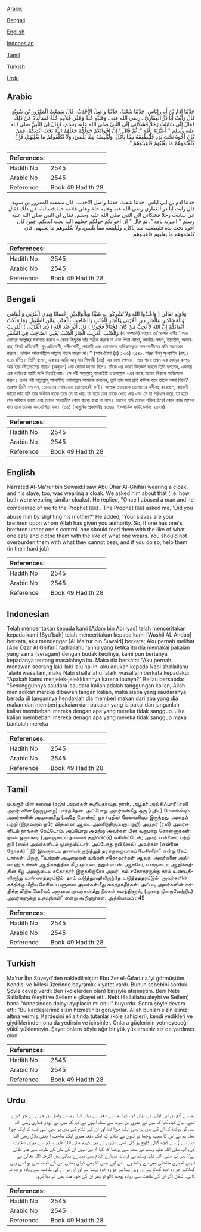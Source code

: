 [Arabic](#arabic)

[Bengali](#bengali)

[English](#english)

[Indonesian](#indonesian)

[Tamil](#tamil)

[Turkish](#turkish)

[Urdu](#urdu)

## Arabic


<div dir="rtl" lang="ar" style={{fontSize:'larger',backgroundColor:'#f8f9fa',padding:20}}>
حَدَّثَنَا آدَمُ بْنُ أَبِي إِيَاسٍ، حَدَّثَنَا شُعْبَةُ، حَدَّثَنَا وَاصِلٌ الأَحْدَبُ، قَالَ سَمِعْتُ الْمَعْرُورَ بْنَ سُوَيْدٍ، قَالَ رَأَيْتُ أَبَا ذَرٍّ الْغِفَارِيَّ ـ رضى الله عنه ـ وَعَلَيْهِ حُلَّةٌ وَعَلَى غُلاَمِهِ حُلَّةٌ فَسَأَلْنَاهُ عَنْ ذَلِكَ فَقَالَ إِنِّي سَابَبْتُ رَجُلاً فَشَكَانِي إِلَى النَّبِيِّ صلى الله عليه وسلم، فَقَالَ لِيَ النَّبِيُّ صلى الله عليه وسلم ‏"‏ أَعَيَّرْتَهُ بِأُمِّهِ ‏"‏‏.‏ ثُمَّ قَالَ ‏"‏ إِنَّ إِخْوَانَكُمْ خَوَلُكُمْ جَعَلَهُمُ اللَّهُ تَحْتَ أَيْدِيكُمْ، فَمَنْ كَانَ أَخُوهُ تَحْتَ يَدِهِ فَلْيُطْعِمْهُ مِمَّا يَأْكُلُ، وَلْيُلْبِسْهُ مِمَّا يَلْبَسُ، وَلاَ تُكَلِّفُوهُمْ مَا يَغْلِبُهُمْ، فَإِنْ كَلَّفْتُمُوهُمْ مَا يَغْلِبُهُمْ فَأَعِينُوهُمْ ‏"‏‏.‏
</div>
<div style={{backgroundColor:'#f8f9fa',padding:20, marginBottom: 10}}><table> <thead> <tr> <th>References:</th> <th></th> </tr> </thead> <tbody><tr><td>Hadith No</td><td>2545</td></tr><tr><td>Arabic No</td><td>2545</td></tr><tr><td>Reference</td><td>Book 49 Hadith 28</td></tr></tbody></table></div>


<div dir="rtl" lang="ar" style={{fontSize:'larger',backgroundColor:'#f8f9fa',padding:20}}>
حدثنا ادم بن ابي اياس، حدثنا شعبة، حدثنا واصل الاحدب، قال سمعت المعرور بن سويد، قال رايت ابا ذر الغفاري رضى الله عنه وعليه حلة وعلى غلامه حلة فسالناه عن ذلك فقال اني ساببت رجلا فشكاني الى النبي صلى الله عليه وسلم، فقال لي النبي صلى الله عليه وسلم " اعيرته بامه ". ثم قال " ان اخوانكم خولكم جعلهم الله تحت ايديكم، فمن كان اخوه تحت يده فليطعمه مما ياكل، وليلبسه مما يلبس، ولا تكلفوهم ما يغلبهم، فان كلفتموهم ما يغلبهم فاعينوهم
</div>
<div style={{backgroundColor:'#f8f9fa',padding:20, marginBottom: 10}}><table> <thead> <tr> <th>References:</th> <th></th> </tr> </thead> <tbody><tr><td>Hadith No</td><td>2545</td></tr><tr><td>Arabic No</td><td>2545</td></tr><tr><td>Reference</td><td>Book 49 Hadith 28</td></tr></tbody></table></div>

## Bengali


<div dir="ltr" lang="bn" style={{fontSize:'larger',backgroundColor:'#f8f9fa',padding:20}}>
وَقَوْلِهِ تَعَالَى ( وَاعْبُدُوا اللهَ وَلاَ تُشْرِكُوا بِهِ شَيْئًا وَبِالْوَالِدَيْنِ إِحْسَانًا وَبِذِي الْقُرْبَى وَالْيَتَامَى وَالْمَسَاكِينِ وَالْجَارِ ذِي الْقُرْبَى وَالْجَارِ الْجُنُبِ وَالصَّاحِبِ بِالْجَنْبِ وَابْنِ السَّبِيلِ وَمَا مَلَكَتْ أَيْمَانُكُمْ إِنَّ اللهَ لاَ يُحِبُّ مَنْ كَانَ مُخْتَالاً فَخُورًا ) قَالَ أَبُو عَبْد اللهِ ( ذِي الْقُرْبَى ) الْقَرِيبُ وَالْجُنُبُ الْغَرِيبُ الْجَارُ الْجُنُبُ يَعْنِي الصَّاحِبَ فِي السَّفَرِ (এ সম্পর্কে) আল্লাহ তা‘আলার বাণীঃ ‘‘আর তোমরা আল্লাহর ইবাদাত করবে ও কোন কিছুকে তাঁর শরীক করবে না এবং পিতা-মাতা, আত্মীয়-স্বজন, ইয়াতীম, অভাবগ্রস্ত, নিকট প্রতিবেশী, দূর প্রতিবেশী, সঙ্গী-সাথী, পথচারী এবং তোমাদের অধিকারভুক্ত দাস-দাসীদের প্রতি সদ্ব্যবহার করবে। দাম্ভিক আত্মগর্বীকে আল্লাহ পছন্দ করেন না।’’ (আন-নিসা (৪) : ৩৬) ২৫৪৫. মারূর ইবনু সুওয়াইদ (রহ.) হতে বর্ণিত। তিনি বলেন, একবার আমি আবূ যার গিফারী (রাঃ)-এর দেখা পেলাম। তার গায়ে তখন এক জোড়া কাপড় আর তার ক্রীতদাসের গায়েও (অনুরূপ) এক জোড়া কাপড় ছিল। তাঁকে এর কারণ জিজ্ঞেস করলে তিনি বললেন, একবার এক ব্যক্তিকে আমি গালি দিয়েছিলাম। সে নবী সাল্লাল্লাহু আলাইহি ওয়াসাল্লাম -এর কাছে আমার বিরুদ্ধে অভিযোগ করল। তখন নবী সাল্লাল্লাহু আলাইহি ওয়াসাল্লাম আমাকে বললেন, তুমি তার মার প্রতি কটাক্ষ করে তাকে লজ্জা দিলে? তারপর তিনি বললেন, তোমাদের গোলামেরা তোমাদেরই ভাই। আল্লাহ তাদেরকে তোমাদের অধীনস্থ করেছেন, কাজেই কারো ভাই যদি তার অধীনে থাকে তবে সে যা খায়, তা হতে যেন তাকে খেতে দেয় এবং সে যা পরিধান করে, তা হতে যেন পরিধান করায় এবং তাদের সাধ্যাতীত কোন কাজে বাধ্য না করে। তোমরা যদি তাদের শক্তির ঊর্ধ্বে কোন কাজ তাদের দাও তবে তাদের সহযোগিতা কর। (৩০) (আধুনিক প্রকাশনীঃ ২৩৬০, ইসলামিক ফাউন্ডেশনঃ ২৩৭৭)
</div>
<div style={{backgroundColor:'#f8f9fa',padding:20, marginBottom: 10}}><table> <thead> <tr> <th>References:</th> <th></th> </tr> </thead> <tbody><tr><td>Hadith No</td><td>2545</td></tr><tr><td>Arabic No</td><td>2545</td></tr><tr><td>Reference</td><td>Book 49 Hadith 28</td></tr></tbody></table></div>

## English


<div dir="ltr" lang="en" style={{fontSize:'larger',backgroundColor:'#f8f9fa',padding:20}}>
Narrated Al-Ma'rur bin Suwaid:I saw Abu Dhar Al-Ghifari wearing a cloak, and his slave, too, was wearing a cloak. We asked him about that (i.e. how both were wearing similar cloaks). He replied, "Once I abused a man and he complained of me to the Prophet (ﷺ) . The Prophet (ﷺ) asked me, 'Did you abuse him by slighting his mother?' He added, 'Your slaves are your brethren upon whom Allah has given you authority. So, if one has one's brethren under one's control, one should feed them with the like of what one eats and clothe them with the like of what one wears. You should not overburden them with what they cannot bear, and if you do so, help them (in their hard job)
</div>
<div style={{backgroundColor:'#f8f9fa',padding:20, marginBottom: 10}}><table> <thead> <tr> <th>References:</th> <th></th> </tr> </thead> <tbody><tr><td>Hadith No</td><td>2545</td></tr><tr><td>Arabic No</td><td>2545</td></tr><tr><td>Reference</td><td>Book 49 Hadith 28</td></tr></tbody></table></div>

## Indonesian


<div dir="ltr" lang="id" style={{fontSize:'larger',backgroundColor:'#f8f9fa',padding:20}}>
Telah menceritakan kepada kami [Adam bin Abi Iyas] telah menceritakan kepada kami [Syu'bah] telah menceritakan kepada kami [Washil AL Ahdab] berkata, aku mendengar [Al Ma'rur bin Suwaid] berkata; Aku pernah melihat [Abu Dzar Al Ghifari] radliallahu 'anhu yang ketika itu dia memakai pakaian yang sama (seragam) dengan budak kecilnya, kami pun bertanya kepadanya tentang masalahnya itu. Maka dia berkata: "Aku pernah menawan seorang laki-laki lalu hal ini aku adukan kepada Nabi shallallahu 'alaihi wasallam, maka Nabi shallallahu 'alaihi wasallam berkata kepadaku: "Apakah kamu menjelek-jelekkkannya karena ibunya?" Beliau bersabda: "Sesungguhnya saudara-saudara kalian adalah tanggungan kalian, Allah menjadikan mereka dibawah tangan kalian, maka siapa yang saudaranya berada di tangannya hendaklah dia memberi makan dari apa yang dia makan dan memberi pakaian dari pakaian yang ia pakai dan janganlah kalian membebani mereka dengan apa yang mereka tidak sanggup. Jika kalian membebani mereka denagn apa yang mereka tidak sanggup maka bantulah mereka
</div>
<div style={{backgroundColor:'#f8f9fa',padding:20, marginBottom: 10}}><table> <thead> <tr> <th>References:</th> <th></th> </tr> </thead> <tbody><tr><td>Hadith No</td><td>2545</td></tr><tr><td>Arabic No</td><td>2545</td></tr><tr><td>Reference</td><td>Book 49 Hadith 28</td></tr></tbody></table></div>

## Tamil


<div dir="ltr" lang="ta" style={{fontSize:'larger',backgroundColor:'#f8f9fa',padding:20}}>
மஅரூர் பின் சுவைத் (ரஹ்) அவர்கள் கூறியதாவது: நான், அபூதர் அல்கிஃபாரீ (ரலி) அவர் களை (ஒருமுறை) பார்த்தேன். அப்போது அவர்கள்மீது ஒரு (புதிய) மேலங்கியும் அவர்களின் அடிமைமீது (அதே போன்ற) ஓர் (புதிய) மேலங்கியும் இருந்தது. அதைப் பற்றி (இருவரும் ஒரே விதமான ஆடை அணிந்திருப்பது பற்றி) அபூதர் (ரலி) அவர்களிடம் நாங்கள் கேட்டோம். அப்போது அதற்கு அவர்கள் பின் வருமாறு சொன்னார்கள்: நான் ஒருவரை (அவருடைய தாயைக் குறிப்பிட்டு) ஏசிவிட்டேன்; அவர் என்னைப் பற்றி நபி (ஸல்) அவர்களிடம் முறையிட்டார். அப்போது நபி (ஸல்) அவர்கள் (என்னை நோக்கி) ‘‘நீர் இவருடைய தாயைக் குறித்துத் தரக்குறைவாகப் பேசினீரா” என்று கேட்டார்கள். பிறகு, ‘‘உங்கள் அடிமைகள் உங்கள் சகோதரர்கள் ஆவர். அவர்களை அல்லாஹ் உங்கள் ஆதிக்கத்தின் கீழ் ஒப்படைத்துள்ளான். ஆகவே, எவருடைய ஆதிக்கத்தின் கீழ் அவருடைய சகோதரர் இருக்கிறாரோ அவர், தம் சகோதரருக்கு தாம் உண்பதிலிருந்து உண்ணத்தரட்டும். தாம் உடுத்துவதிலிருந்தே உடுத்தத்தரட்டும். அவர்களின் சக்திக்கு மீறிய வேலைப் பளுவை அவர்கள்மீது சுமத்தாதீர்கள். அப்படி அவர்களின் சக்திக்கு மீறிய வேலைப் பளுவை அவர்கள்மீது நீங்கள் சுமத்தினால், (அதை நிறைவேற்றிட) அவர்களுக்கு உதவுங்கள்” என்று கூறினார்கள். அத்தியாயம் : 49
</div>
<div style={{backgroundColor:'#f8f9fa',padding:20, marginBottom: 10}}><table> <thead> <tr> <th>References:</th> <th></th> </tr> </thead> <tbody><tr><td>Hadith No</td><td>2545</td></tr><tr><td>Arabic No</td><td>2545</td></tr><tr><td>Reference</td><td>Book 49 Hadith 28</td></tr></tbody></table></div>

## Turkish


<div dir="ltr" lang="tr" style={{fontSize:'larger',backgroundColor:'#f8f9fa',padding:20}}>
Ma'rur İbn Süveyd'den nakledilmiştir: Ebu Zer el-Ğıfari r.a.'yi görmüştüm. Kendisi ve kölesi üzerinde bayramlık kıyafet vardı. Bunun sebebini sorduk. Şöyle cevap verdi: Ben (kölelerden olan) birisiyle atışmıştım. Beni Nebi Sallallahu Aleyhi ve Sellem'e şikayet etti. Nebi (Sallallahu aleyhi ve Sellem) bana "Annesinden dolayı ayıpladın mı onu!" buyurdu. Sonra şöyle devam etti: "Bu kardeşleriniz sizin hizmetinizi görüyorlar. Allah bunları sizin eliniz altına vermiş. Kardeşini eli altında tutanlar (köle sahipleri), kendi yedikleri ve giydiklerinden ona da yedirsin ve içirsinler. Onlara güçlerinin yetmeyeceği yükü yüklemeyin. Şayet onlara böyle ağır bir yük yüklerseniz siz de yardımcı olun
</div>
<div style={{backgroundColor:'#f8f9fa',padding:20, marginBottom: 10}}><table> <thead> <tr> <th>References:</th> <th></th> </tr> </thead> <tbody><tr><td>Hadith No</td><td>2545</td></tr><tr><td>Arabic No</td><td>2545</td></tr><tr><td>Reference</td><td>Book 49 Hadith 28</td></tr></tbody></table></div>

## Urdu


<div dir="rtl" lang="ur" style={{fontSize:'larger',backgroundColor:'#f8f9fa',padding:20}}>
ہم سے آدم بن ابی ایاس نے بیان کیا، کہا ہم سے شعبہ نے بیان کیا، ہم سے واصل بن حیان نے جو کبڑے تھے، بیان کیا، کہا کہ میں نے معرور بن سوید سے سنا، انہوں نے کہا کہ میں نے ابوذر غفاری رضی اللہ عنہ کو دیکھا کہ ان کے بدن پر بھی ایک جوڑا تھا اور ان کے غلام کے بدن پر بھی اسی قسم کا ایک جوڑا تھا۔ ہم نے اس کا سبب پوچھا تو انہوں نے بتلایا کہ ایک دفعہ میری ایک صاحب ( یعنی بلال رضی اللہ عنہ سے ) سے کچھ گالی گلوچ ہو گئی تھی۔ انہوں نے نبی کریم صلی اللہ علیہ وسلم سے میری شکایت کی، آپ صلی اللہ علیہ وسلم نے مجھ سے پوچھا کہ کیا تم نے انہیں ان کی ماں کی طرف سے عار دلائی ہے؟ پھر آپ صلی اللہ علیہ وسلم نے فرمایا، تمہارے غلام بھی تمہارے بھائی ہیں اگرچہ اللہ تعالیٰ نے انہیں تمہاری ماتحتی میں دے رکھا ہے۔ اس لیے جس کا بھی کوئی بھائی اس کے قبضہ میں ہو اسے وہی کھلائے جو وہ خود کھاتا ہے اور وہی پہنائے جو وہ خود پہنتا ہے اور ان پر ان کی طاقت سے زیادہ بوجھ نہ ڈالے۔ لیکن اگر ان کی طاقت سے زیادہ بوجھ ڈالو تو پھر ان کی خود مدد بھی کر دیا کرو۔
</div>
<div style={{backgroundColor:'#f8f9fa',padding:20, marginBottom: 10}}><table> <thead> <tr> <th>References:</th> <th></th> </tr> </thead> <tbody><tr><td>Hadith No</td><td>2545</td></tr><tr><td>Arabic No</td><td>2545</td></tr><tr><td>Reference</td><td>Book 49 Hadith 28</td></tr></tbody></table></div>